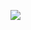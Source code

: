 <a href="https://velog.io/@smo1621" target="_blank"><img src="https://img.shields.io/badge/뱃지레이블-#20C997?style=velog&logo=로고&logoColor=#20C997"/></a>
